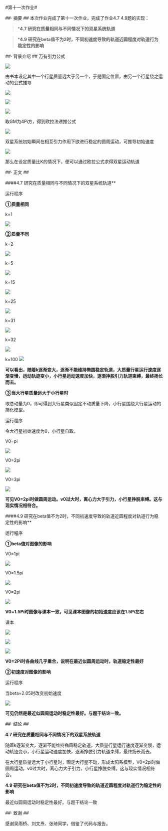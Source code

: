 #第十一次作业#

##· 摘要 ##
本次作业完成了第十一次作业，完成了作业4.7 4.9题的实现：

>***4.7 研究在质量相同与不同情况下的双星系统轨道**

>***4.9 研究在beta值不为2时，不同初速度导致的轨道近圆程度对轨道行为稳定性的影响**


##· 背景介绍 ##
万有引力公式

![](http://i.imgur.com/T2KE2sq.png)

由书本设定其中一个行星质量远大于另一个，于是固定位置，由另一个行星绕之运动的公式推导

![](http://i.imgur.com/JzeElZN.jpg)

![](http://i.imgur.com/g01urvh.jpg)

![](http://i.imgur.com/9epeVMY.jpg)

取GM为4Pi方，得到欧拉法递推公式

![](http://i.imgur.com/RBapeFo.jpg)


双星系统初始瞬间在相互引力作用下欲进行稳定的圆周运动，可推导初始速度

![](http://i.imgur.com/0wyZEe9.jpg)

那么在设定质量比K的情况下，便可以通过欧拉公式求得双星运动轨道

##· 正文 ##

####4.7 研究在质量相同与不同情况下的双星系统轨道**

运行程序

**①质量相同**

k=1 

![](http://i.imgur.com/SPvLj61.jpg)

**②质量不同**

k=2

![](http://i.imgur.com/J1QnWCt.jpg)

k=5

![](http://i.imgur.com/fOSrp2o.jpg)

k=15

![](http://i.imgur.com/DgdIjrh.jpg)

k=25

![](http://i.imgur.com/pqekK1R.jpg)

k=31

![](http://i.imgur.com/ne4lnmT.jpg)

k=32

![](http://i.imgur.com/HLvfifs.jpg)

k=100
![](http://i.imgur.com/AXgtN0S.jpg)

**可以看出，随着k逐渐变大，逐渐不能维持椭圆稳定轨道，大质量行星运行速度逐渐变慢，运动轨迹变小，小行星运动速度加快，逐渐挣脱引力轨道束缚，最终扬长而去。**

**③当大行星质量远大于小行星时**

取总动量为0，即可得到大行星类似固定不动质量下降，小行星围绕大行星运动的简化模型。

运行程序

令大行星初始速度为0，小行星自取。

V0=pi

![](http://i.imgur.com/YUadfcw.jpg)

V0=2pi

![](http://i.imgur.com/FDyiWtD.jpg)

V0=3pi

![](http://i.imgur.com/971t7KZ.jpg)

**可见V0=2pi时做圆周运动。v0过大时，离心力大于引力，小行星挣脱束缚。这与现实情况相符合。**


####4.9 研究在beta值不为2时，不同初速度导致的轨道近圆程度对轨道行为稳定性的影响**

运行程序

**①beta值对图像的影响**

V0=1pi

![](http://i.imgur.com/QvYZF3d.jpg)

V0=1.5pi

![](http://i.imgur.com/pgimFcf.jpg)

V0=2pi

![](http://i.imgur.com/ipSxhJ7.jpg)

**V0=1.5Pi时图像与课本一致，可见课本图像的初始速度应该在1.5Pi左右**

课本

![](http://i.imgur.com/riz26E5.png)

![](http://i.imgur.com/q9b76Gb.png)

![](http://i.imgur.com/IA2tu9K.png)

**V0=2Pi时各曲线几乎重合，说明在最近似圆周运动时，轨道稳定性最好**

**②初速度对图像的影响**

运行程序

当beta=2.05时改变初始速度

![](http://i.imgur.com/iInEAyj.jpg)

**可见仍然是最近似圆周运动时稳定性最好。与题干结论一致。**

##· 结论 ##

**4.7 研究在质量相同与不同情况下的双星系统轨道**

随着k逐渐变大，逐渐不能维持椭圆稳定轨道，大质量行星运行速度逐渐变慢，运动轨迹变小，小行星运动速度加快，逐渐挣脱引力轨道束缚，最终扬长而去。

在大行星质量远大于小行星时，固定大行星不动，形成太阳系模型，V0=2pi时做圆周运动。v0过大时，离心力大于引力，小行星挣脱束缚。这与现实情况相符合。

**4.9 研究在beta值不为2时，不同初速度导致的轨道近圆程度对轨道行为稳定性的影响**

最近似圆周运动时稳定性最好。与题干结论一致


##· 致谢 ##

感谢吴雨桥、刘文焘、张琦同学，借鉴了代码与报告。